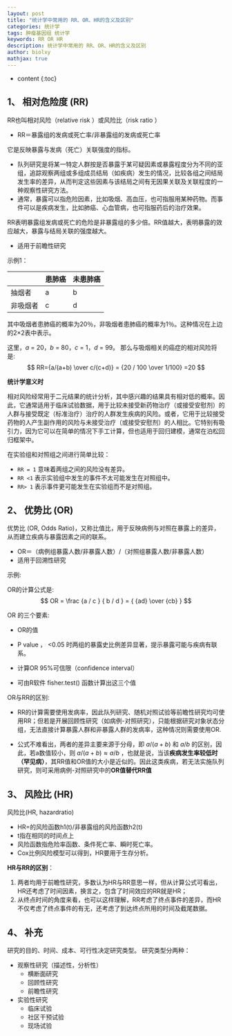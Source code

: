 ```yaml
---
layout: post
title: "统计学中常用的 RR、OR、HR的含义及区别"
categories: 统计学
tags: 肿瘤基因组 统计学
keywords: RR OR HR
description: 统计学中常用的 RR、OR、HR的含义及区别
author: biolxy
mathjax: true
---
```


* content
{:toc}






## 1、 相对危险度 (RR)

RR也叫相对风险（relative risk ）或风险比（risk ratio ）
- RR＝暴露组的发病或死亡率/非暴露组的发病或死亡率

它是反映暴露与发病（死亡）关联强度的指标。
- 队列研究是将某一特定人群按是否暴露于某可疑因素或暴露程度分为不同的亚组，追踪观察两组或多组成员结局（如疾病）发生的情况，比较各组之间结局发生率的差异，从而判定这些因素与该结局之间有无因果关联及关联程度的一种观察性研究方法。
- 通常，暴露可以指危险因素，比如吸烟、高血压，也可指服用某种药物。而事件可以是疾病发生，比如肺癌、心血管病，也可指服药后的治疗效果。

RR表明暴露组发病或死亡的危险是非暴露组的多少倍。RR值越大，表明暴露的效应越大，暴露与结局关联的强度越大。
- 适用于前瞻性研究

示例1：

|           | 患肺癌 | 未患肺癌 |
| --------- | ---- | ---- |
| 抽烟者  | a    | b    |
| 非吸烟者 | c    | d    |

其中吸烟者患肺癌的概率为20％，非吸烟者患肺癌的概率为1％。这种情况在上边的2×2表中表示。

这里，*a*  = 20，*b*  = 80，*c*  = 1，*d*  = 99。 那么与吸烟相关的癌症的相对风险将是:  
$$
RR={a/(a+b) \over c/(c+d)} = {20 / 100 \over 1/100} =20
$$

**统计学意义时**

相对风险经常用于二元结果的统计分析，其中感兴趣的结果具有相对低的概率。因此，它通常适用于临床试验数据，用于比较未接受新药物治疗（或接受安慰剂）的人群与接受既定（标准治疗）治疗的人群发生疾病的风险。或者，它用于比较接受药物的人产生副作用的风险与未接受治疗（或接受安慰剂）的人相比。它特别有吸引力，因为它可以在简单的情况下手工计算，但也适用于回归建模，通常在泊松回归框架中。

在实验组和对照组之间进行简单比较：

- `RR = 1` 意味着两组之间的风险没有差异。
- `RR <1` 表示实验组中发生的事件不太可能发生在对照组中。
- `RR> 1` 表示事件更可能发生在实验组而不是对照组。


## 2、 优势比 (OR)

优势比 (OR, Odds Ratio)，又称比值比，用于反映病例与对照在暴露上的差异，从而建立疾病与暴露因素之间的联系。

- OR＝（病例组暴露人数/非暴露人数）/（对照组暴露人数/非暴露人数） 
- 适用于回溯性研究

示例:

OR的计算公式是:
$$
OR = \frac  {a / c }  { b / d } = { {ad} \over {cb} }
$$

OR 的三个要素: 

- OR的值

- P value ， <0.05 时两组的暴露史比例差异显著，提示暴露可能与疾病有联系。
- 计算OR 95%可信限（confidence interval）
- 可由R软件 fisher.test() 函数计算出这三个值

OR与RR的区别:
- RR的计算需要使用发病率，因此队列研究、随机对照试验等前瞻性研究均可使用RR；但若是开展回顾性研究（如病例-对照研究），只能根据研究对象状态分组，无法直接计算暴露人群和非暴露人群的发病率，这种情况则需要使用OR.

- 公式不难看出，两者的差异主要来源于分母，即 $a/(a+b)$
  和 $a/b$ 的区别，因此，若a数值较小，则 $a/(a+b) \approx a/b$ ，也就是说，当该**疾病发生率较低时（罕见病）**，其RR值和OR值的大小是近似的。因此这类疾病，若无法实施队列研究，则可采用病例-对照研究中的**OR值替代RR值** 

## 3、 风险比 (HR)

风险比(HR, hazardratio)
- HR=的风险函数h1(t)/非暴露组的风险函数h2(t)
- t指在相同的时间点上
- 风险函数指危险率函数、条件死亡率、瞬时死亡率。
- Cox比例风险模型可以得到，HR要用于生存分析。

**HR与RR的区别**： 

1. 两者均用于前瞻性研究，多数认为HR与RR意思一样，但从计算公式可看出，HR还考虑了时间因素，换言之，包含了时间效应的RR就是HR；
2. 从终点时间的角度来看，也可以这样理解，RR考虑了终点事件的差异，而HR不仅考虑了终点事件的有无，还考虑了到达终点所用的时间及截尾数据。 

## 4、 补充
研究的目的、时间、成本、可行性决定研究类型。
研究类型分两种：  

- 观察性研究（描述性，分析性）
    + 横断面研究
	+ 回顾性研究
	+ 前瞻性研究
- 实验性研究
	+ 临床试验
	+ 社区干预试验
	+ 现场试验



